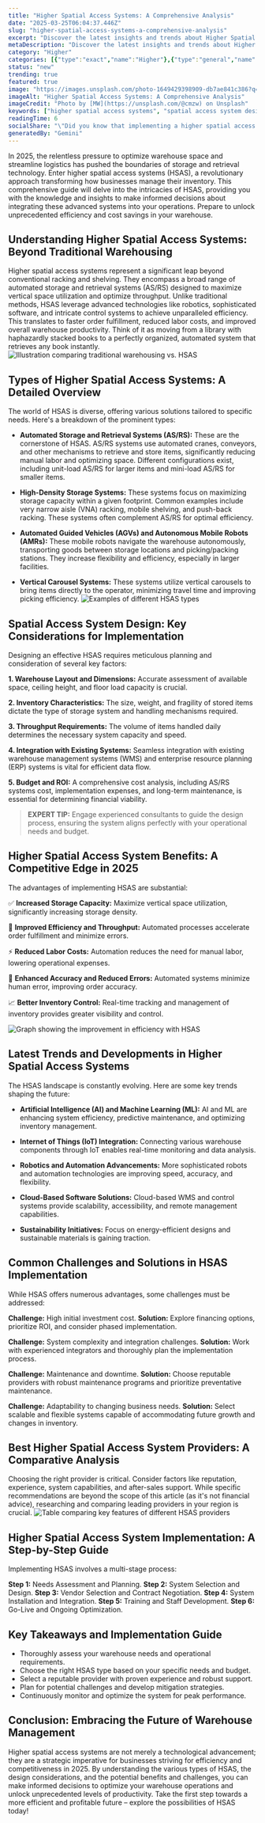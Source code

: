 ```yaml
---
title: "Higher Spatial Access Systems: A Comprehensive Analysis"
date: "2025-03-25T06:04:37.446Z"
slug: "higher-spatial-access-systems-a-comprehensive-analysis"
excerpt: "Discover the latest insights and trends about Higher Spatial Access Systems. This comprehensive guide covers everything you need to know about Higher Spatial Access Systems in 2025."
metaDescription: "Discover the latest insights and trends about Higher Spatial Access Systems. This comprehensive guide covers everything you need to know about Higher Spati..."
category: "Higher"
categories: [{"type":"exact","name":"Higher"},{"type":"general","name":"Transportation"},{"type":"medium","name":"Logistics"},{"type":"specific","name":"Delivery Networks"},{"type":"niche","name":"Drone Routing"}]
status: "new"
trending: true
featured: true
image: "https://images.unsplash.com/photo-1649429398909-db7ae841c386?q=85&w=1200&fit=max&fm=webp&auto=compress"
imageAlt: "Higher Spatial Access Systems: A Comprehensive Analysis"
imageCredit: "Photo by [MW](https://unsplash.com/@cmzw) on Unsplash"
keywords: ["higher spatial access systems", "spatial access system design", "high-density storage systems", "automated storage and retrieval systems", "AS/RS systems cost", "higher spatial access system benefits", "best higher spatial access system providers", "compare spatial access systems", "higher spatial access system implementation", "automated warehouse spatial access solutions"]
readingTime: 6
socialShare: "\"Did you know that implementing a higher spatial access system can reduce labor costs by up to 60% and increase storage capacity by as much as 80%? The future of warehousing is here.\""
generatedBy: "Gemini"
---
```




In 2025, the relentless pressure to optimize warehouse space and streamline logistics has pushed the boundaries of storage and retrieval technology.  Enter higher spatial access systems (HSAS), a revolutionary approach transforming how businesses manage their inventory. This comprehensive guide will delve into the intricacies of HSAS, providing you with the knowledge and insights to make informed decisions about integrating these advanced systems into your operations.  Prepare to unlock unprecedented efficiency and cost savings in your warehouse.

## Understanding Higher Spatial Access Systems: Beyond Traditional Warehousing

Higher spatial access systems represent a significant leap beyond conventional racking and shelving. They encompass a broad range of automated storage and retrieval systems (AS/RS) designed to maximize vertical space utilization and optimize throughput.  Unlike traditional methods, HSAS leverage advanced technologies like robotics, sophisticated software, and intricate control systems to achieve unparalleled efficiency. This translates to faster order fulfillment, reduced labor costs, and improved overall warehouse productivity.  Think of it as moving from a library with haphazardly stacked books to a perfectly organized, automated system that retrieves any book instantly. ![Illustration comparing traditional warehousing vs. HSAS](https://images.unsplash.com/photo-1646640237574-34c1c733f452?q=85&w=1200&fit=max&fm=webp&auto=compress)

## Types of Higher Spatial Access Systems: A Detailed Overview

The world of HSAS is diverse, offering various solutions tailored to specific needs.  Here's a breakdown of the prominent types:

* **Automated Storage and Retrieval Systems (AS/RS):** These are the cornerstone of HSAS.  AS/RS systems use automated cranes, conveyors, and other mechanisms to retrieve and store items, significantly reducing manual labor and optimizing space.  Different configurations exist, including unit-load AS/RS for larger items and mini-load AS/RS for smaller items.

* **High-Density Storage Systems:**  These systems focus on maximizing storage capacity within a given footprint. Common examples include very narrow aisle (VNA) racking, mobile shelving, and push-back racking.  These systems often complement AS/RS for optimal efficiency.

* **Automated Guided Vehicles (AGVs) and Autonomous Mobile Robots (AMRs):** These mobile robots navigate the warehouse autonomously, transporting goods between storage locations and picking/packing stations.  They increase flexibility and efficiency, especially in larger facilities.

* **Vertical Carousel Systems:** These systems utilize vertical carousels to bring items directly to the operator, minimizing travel time and improving picking efficiency. ![Examples of different HSAS types](https://images.unsplash.com/photo-1689535090070-647b1b194631?q=85&w=1200&fit=max&fm=webp&auto=compress)

## Spatial Access System Design: Key Considerations for Implementation

Designing an effective HSAS requires meticulous planning and consideration of several key factors:

**1. Warehouse Layout and Dimensions:**  Accurate assessment of available space, ceiling height, and floor load capacity is crucial.

**2. Inventory Characteristics:**  The size, weight, and fragility of stored items dictate the type of storage system and handling mechanisms required.

**3. Throughput Requirements:**  The volume of items handled daily determines the necessary system capacity and speed.

**4. Integration with Existing Systems:**  Seamless integration with existing warehouse management systems (WMS) and enterprise resource planning (ERP) systems is vital for efficient data flow.

**5. Budget and ROI:**  A comprehensive cost analysis, including AS/RS systems cost, implementation expenses, and long-term maintenance, is essential for determining financial viability.

> **EXPERT TIP:** Engage experienced consultants to guide the design process, ensuring the system aligns perfectly with your operational needs and budget.

## Higher Spatial Access System Benefits: A Competitive Edge in 2025

The advantages of implementing HSAS are substantial:

✅ **Increased Storage Capacity:**  Maximize vertical space utilization, significantly increasing storage density.

🔑 **Improved Efficiency and Throughput:**  Automated processes accelerate order fulfillment and minimize errors.

⚡ **Reduced Labor Costs:**  Automation reduces the need for manual labor, lowering operational expenses.

🚀 **Enhanced Accuracy and Reduced Errors:**  Automated systems minimize human error, improving order accuracy.

📈 **Better Inventory Control:**  Real-time tracking and management of inventory provides greater visibility and control.

![Graph showing the improvement in efficiency with HSAS](https://images.unsplash.com/photo-1643930493780-919b76d0057c?q=85&w=1200&fit=max&fm=webp&auto=compress)

##  Latest Trends and Developments in Higher Spatial Access Systems

The HSAS landscape is constantly evolving.  Here are some key trends shaping the future:

* **Artificial Intelligence (AI) and Machine Learning (ML):**  AI and ML are enhancing system efficiency, predictive maintenance, and optimizing inventory management.

* **Internet of Things (IoT) Integration:**  Connecting various warehouse components through IoT enables real-time monitoring and data analysis.

* **Robotics and Automation Advancements:**  More sophisticated robots and automation technologies are improving speed, accuracy, and flexibility.

* **Cloud-Based Software Solutions:**  Cloud-based WMS and control systems provide scalability, accessibility, and remote management capabilities.

* **Sustainability Initiatives:**  Focus on energy-efficient designs and sustainable materials is gaining traction.

## Common Challenges and Solutions in HSAS Implementation

While HSAS offers numerous advantages, some challenges must be addressed:

**Challenge:** High initial investment cost.
**Solution:**  Explore financing options, prioritize ROI, and consider phased implementation.

**Challenge:** System complexity and integration challenges.
**Solution:** Work with experienced integrators and thoroughly plan the implementation process.

**Challenge:** Maintenance and downtime.
**Solution:**  Choose reputable providers with robust maintenance programs and prioritize preventative maintenance.

**Challenge:**  Adaptability to changing business needs.
**Solution:**  Select scalable and flexible systems capable of accommodating future growth and changes in inventory.

## Best Higher Spatial Access System Providers: A Comparative Analysis

Choosing the right provider is critical.  Consider factors like reputation, experience, system capabilities, and after-sales support.  While specific recommendations are beyond the scope of this article (as it's not financial advice), researching and comparing leading providers in your region is crucial. ![Table comparing key features of different HSAS providers](https://images.unsplash.com/photo-1581686676061-d4d717c7acc9?q=85&w=1200&fit=max&fm=webp&auto=compress)

## Higher Spatial Access System Implementation: A Step-by-Step Guide

Implementing HSAS involves a multi-stage process:

**Step 1:** Needs Assessment and Planning.
**Step 2:** System Selection and Design.
**Step 3:** Vendor Selection and Contract Negotiation.
**Step 4:** System Installation and Integration.
**Step 5:** Training and Staff Development.
**Step 6:** Go-Live and Ongoing Optimization.

## Key Takeaways and Implementation Guide

* Thoroughly assess your warehouse needs and operational requirements.
* Choose the right HSAS type based on your specific needs and budget.
* Select a reputable provider with proven experience and robust support.
* Plan for potential challenges and develop mitigation strategies.
* Continuously monitor and optimize the system for peak performance.

## Conclusion: Embracing the Future of Warehouse Management

Higher spatial access systems are not merely a technological advancement; they are a strategic imperative for businesses striving for efficiency and competitiveness in 2025. By understanding the various types of HSAS, the design considerations, and the potential benefits and challenges, you can make informed decisions to optimize your warehouse operations and unlock unprecedented levels of productivity.  Take the first step towards a more efficient and profitable future – explore the possibilities of HSAS today!

